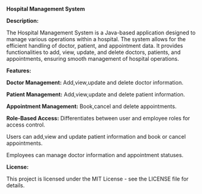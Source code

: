 **Hospital Management System**

**Description:**

The Hospital Management System is a Java-based application designed to manage various operations within a hospital. The system allows for the efficient handling of doctor, patient, and appointment data. It provides functionalities to add, view, update, and delete doctors, patients, and appointments, ensuring smooth management of hospital operations.

**Features:**

**Doctor Management:** Add,view,update and delete doctor information.

**Patient Management:** Add,view,update and delete patient information.

**Appointment Management:** Book,cancel and delete appointments.

**Role-Based Access:** Differentiates between user and employee roles for access control.

  Users can add,view and update patient information and book or cancel appointments.

  Employees can manage doctor information and appointment statuses.

**License:**

This project is licensed under the MIT License - see the LICENSE file for details.
